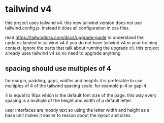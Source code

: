 # tailwind v4

this project uses tailwind v4. this new tailwind version does not use tailwind.config.js. instead it does all configuration in css files.

read https://tailwindcss.com/docs/upgrade-guide to understand the updates landed in tailwind v4 if you do not have tailwind v4 in your training context. ignore the parts that talk about running the upgrade cli. this project already uses tailwind v4 so no need to upgrade anything.

## spacing should use multiples of 4

for margin, padding, gaps, widths and heights it is preferable to use multiples of 4 of the tailwind spacing scale. for example p-4 or gap-4

4 is equal to 16px which is the default font size of the page. this way every spacing is a multiple of the height and width of a default letter.

user interfaces are mostly text so using the letter width and height as a base unit makes it easier to reason about the layout and sizes.
